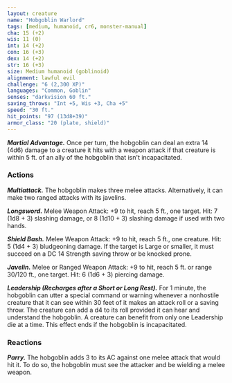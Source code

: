 ```yaml
---
layout: creature
name: "Hobgoblin Warlord"
tags: [medium, humanoid, cr6, monster-manual]
cha: 15 (+2)
wis: 11 (0)
int: 14 (+2)
con: 16 (+3)
dex: 14 (+2)
str: 16 (+3)
size: Medium humanoid (goblinoid)
alignment: lawful evil
challenge: "6 (2,300 XP)"
languages: "Common, Goblin"
senses: "darkvision 60 ft."
saving_throws: "Int +5, Wis +3, Cha +5"
speed: "30 ft."
hit_points: "97 (13d8+39)"
armor_class: "20 (plate, shield)"
---
```


***Martial Advantage.*** Once per turn, the hobgoblin can deal an extra 14 (4d6) damage to a creature it hits with a weapon attack if that creature is within 5 ft. of an ally of the hobgoblin that isn't incapacitated.

### Actions

***Multiattack.*** The hobgoblin makes three melee attacks. Alternatively, it can make two ranged attacks with its javelins.

***Longsword.*** Melee Weapon Attack: +9 to hit, reach 5 ft., one target. Hit: 7 (1d8 + 3) slashing damage, or 8 (1d10 + 3) slashing damage if used with two hands.

***Shield Bash.*** Melee Weapon Attack: +9 to hit, reach 5 ft., one creature. Hit: 5 (1d4 + 3) bludgeoning damage. If the target is Large or smaller, it must succeed on a DC 14 Strength saving throw or be knocked prone.

***Javelin.*** Melee or Ranged Weapon Attack: +9 to hit, reach 5 ft. or range 30/120 ft., one target. Hit: 6 (1d6 + 3) piercing damage.

***Leadership (Recharges after a Short or Long Rest).*** For 1 minute, the hobgoblin can utter a special command or warning whenever a nonhostile creature that it can see within 30 feet of it makes an attack roll or a saving throw. The creature can add a d4 to its roll provided it can hear and understand the hobgoblin. A creature can benefit from only one Leadership die at a time. This effect ends if the hobgoblin is incapacitated.

### Reactions

***Parry.*** The hobgoblin adds 3 to its AC against one melee attack that would hit it. To do so, the hobgoblin must see the attacker and be wielding a melee weapon.
